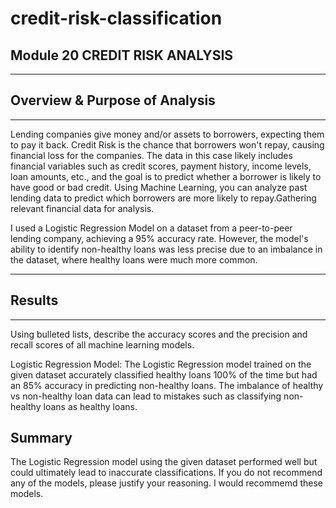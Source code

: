 # credit-risk-classification
## Module 20 CREDIT RISK ANALYSIS
__________________________________________
## Overview & Purpose of Analysis
__________________________________________
Lending companies give money and/or assets to borrowers, expecting them to pay it back. Credit Risk is the chance that borrowers won't repay, causing financial loss for the companies. The data in this case likely includes financial variables such as credit scores, payment history, income levels, loan amounts, etc., and the goal is to predict whether a borrower is likely to have good or bad credit. Using Machine Learning, you can analyze past lending data to predict which borrowers are more likely to repay.Gathering relevant financial data for analysis.

I used a Logistic Regression Model on a dataset from a peer-to-peer lending company, achieving a 95% accuracy rate. However, the model's ability to identify non-healthy loans was less precise due to an imbalance in the dataset, where healthy loans were much more common.
__________________________________________

## Results
___________________________________________
Using bulleted lists, describe the accuracy scores and the precision and recall scores of all machine learning models.

Logistic Regression Model:
The Logistic Regression model trained on the given dataset accurately classified healthy loans 100% of the time but had an 85% accuracy in predicting non-healthy loans.
The imbalance of healthy vs non-healthy loan data can lead to mistakes such as classifying non-healthy loans as healthy loans.
## Summary
The Logistic Regression model using the given dataset performed well but could ultimately lead to inaccurate classifications.
If you do not recommend any of the models, please justify your reasoning. I would recommemd these models.
